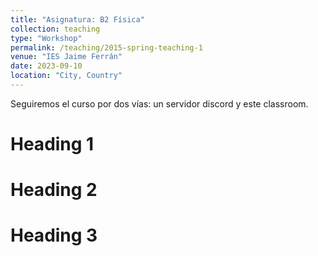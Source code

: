 ```yaml
---
title: "Asignatura: B2 Física"
collection: teaching
type: "Workshop"
permalink: /teaching/2015-spring-teaching-1
venue: "IES Jaime Ferrán"
date: 2023-09-10
location: "City, Country"
---
```


Seguiremos el curso por dos vías: un servidor discord y este classroom.

Heading 1
======

Heading 2
======

Heading 3
======
